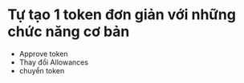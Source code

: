 # Tự tạo 1 token đơn giản với những chức năng cơ bản
- Approve token
- Thay đổi Allowances
- chuyển token

